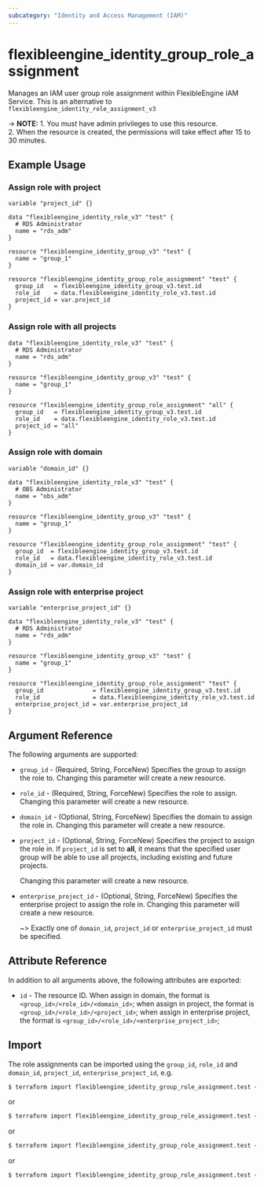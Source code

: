 ```yaml
---
subcategory: "Identity and Access Management (IAM)"
---
```


# flexibleengine_identity_group_role_assignment

Manages an IAM user group role assignment within FlexibleEngine IAM Service.
This is an alternative to `flexibleengine_identity_role_assignment_v3`

-> **NOTE:** 1. You *must* have admin privileges to use this resource.
  <br/>2. When the resource is created, the permissions will take effect after 15 to 30 minutes.

## Example Usage

### Assign role with project

```hcl
variable "project_id" {}

data "flexibleengine_identity_role_v3" "test" {
  # RDS Administrator
  name = "rds_adm"
}

resource "flexibleengine_identity_group_v3" "test" {
  name = "group_1"
}

resource "flexibleengine_identity_group_role_assignment" "test" {
  group_id   = flexibleengine_identity_group_v3.test.id
  role_id    = data.flexibleengine_identity_role_v3.test.id
  project_id = var.project_id
}
```

### Assign role with all projects

```hcl
data "flexibleengine_identity_role_v3" "test" {
  # RDS Administrator
  name = "rds_adm"
}

resource "flexibleengine_identity_group_v3" "test" {
  name = "group_1"
}

resource "flexibleengine_identity_group_role_assignment" "all" {
  group_id   = flexibleengine_identity_group_v3.test.id
  role_id    = data.flexibleengine_identity_role_v3.test.id
  project_id = "all"
}
```

### Assign role with domain

```hcl
variable "domain_id" {}

data "flexibleengine_identity_role_v3" "test" {
  # OBS Administrator
  name = "obs_adm"
}

resource "flexibleengine_identity_group_v3" "test" {
  name = "group_1"
}

resource "flexibleengine_identity_group_role_assignment" "test" {
  group_id  = flexibleengine_identity_group_v3.test.id
  role_id   = data.flexibleengine_identity_role_v3.test.id
  domain_id = var.domain_id
}
```

### Assign role with enterprise project

```hcl
variable "enterprise_project_id" {}

data "flexibleengine_identity_role_v3" "test" {
  # RDS Administrator
  name = "rds_adm"
}

resource "flexibleengine_identity_group_v3" "test" {
  name = "group_1"
}

resource "flexibleengine_identity_group_role_assignment" "test" {
  group_id              = flexibleengine_identity_group_v3.test.id
  role_id               = data.flexibleengine_identity_role_v3.test.id
  enterprise_project_id = var.enterprise_project_id
}
```

## Argument Reference

The following arguments are supported:

* `group_id` - (Required, String, ForceNew) Specifies the group to assign the role to.
  Changing this parameter will create a new resource.

* `role_id` - (Required, String, ForceNew) Specifies the role to assign.
  Changing this parameter will create a new resource.

* `domain_id` - (Optional, String, ForceNew) Specifies the domain to assign the role in.
  Changing this parameter will create a new resource.

* `project_id` - (Optional, String, ForceNew) Specifies the project to assign the role in.
  If `project_id` is set to **all**, it means that the specified user group will be able to use all projects,
  including existing and future projects.

  Changing this parameter will create a new resource.

* `enterprise_project_id` - (Optional, String, ForceNew) Specifies the enterprise project to assign the role in.
  Changing this parameter will create a new resource.

  ~> Exactly one of `domain_id`, `project_id` or `enterprise_project_id` must be specified.

## Attribute Reference

In addition to all arguments above, the following attributes are exported:

* `id` - The resource ID. When assign in domain, the format is `<group_id>/<role_id>/<domain_id>`;
  when assign in project, the format is `<group_id>/<role_id>/<project_id>`;
  when assign in enterprise project, the format is `<group_id>/<role_id>/<enterprise_project_id>`;

## Import

The role assignments can be imported using the `group_id`, `role_id` and  `domain_id`, `project_id`,
  `enterprise_project_id`, e.g.

```bash
$ terraform import flexibleengine_identity_group_role_assignment.test <group_id>/<role_id>/<domain_id>
```

or

```bash
$ terraform import flexibleengine_identity_group_role_assignment.test <group_id>/<role_id>/<project_id>
```

or

```bash
$ terraform import flexibleengine_identity_group_role_assignment.test <group_id>/<role_id>/all
```

or

```bash
$ terraform import flexibleengine_identity_group_role_assignment.test <group_id>/<role_id>/<enterprise_project_id>
```
